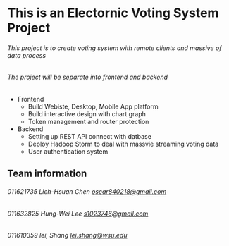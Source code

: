 # This is an Electornic Voting System Project
###### This project is to create voting system with remote clients and massive of data process
###### The project will be separate into frontend and backend

* Frontend
  * Build Webiste, Desktop, Mobile App platform
  * Build interactive design with chart graph
  * Token management and router protection
* Backend
  * Setting up REST API connect with datbase
  * Deploy Hadoop Storm to deal with massvie streaming voting data
  * User authentication system

## Team information
###### 011621735 Lieh-Hsuan Chen oscar840218@gmail.com
###### 011632825 Hung-Wei Lee s1023746@gmail.com
###### 011610359  lei, Shang lei.shang@wsu.edu

